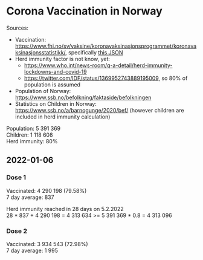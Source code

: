 # Corona Vaccination in Norway

Sources:

- Vaccination: <https://www.fhi.no/sv/vaksine/koronavaksinasjonsprogrammet/koronavaksinasjonsstatistikk/>, specifically [this JSON](https://www.fhi.no/api/chartdata/api/99119)
- Herd immunity factor is not know, yet:
  - <https://www.who.int/news-room/q-a-detail/herd-immunity-lockdowns-and-covid-19>
  - <https://twitter.com/IDF/status/1369952743889195009>, so 80% of population is assumed
- Population of Norway: <https://www.ssb.no/befolkning/faktaside/befolkningen>
- Statistics on Children in Norway: https://www.ssb.no/a/barnogunge/2020/bef/ (however children are included in herd immunity calculation)

Population: 5 391 369  
Children: 1 118 608  
Herd immunity: 80%  

## 2022-01-06

### Dose 1

Vaccinated: 4 290 198 (79.58%)  
7 day average: 837

Herd immunity reached in 28 days on 5.2.2022  
28 * 837 + 4 290 198 = 4 313 634 >= 5 391 369 * 0.8 = 4 313 096

### Dose 2

Vaccinated: 3 934 543 (72.98%)  
7 day average: 1 995

